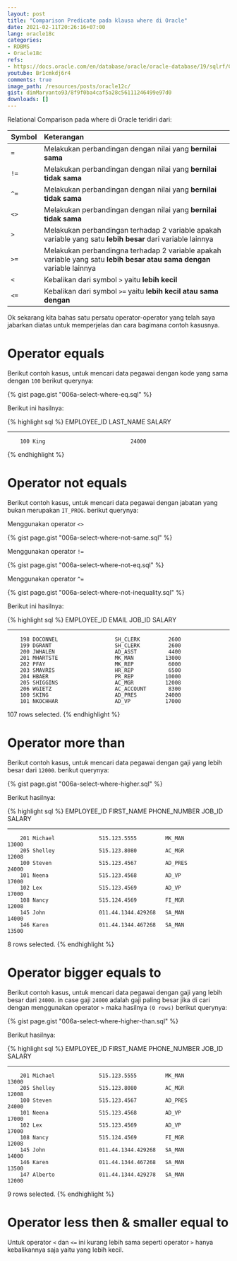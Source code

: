 ```yaml
---
layout: post
title: "Comparison Predicate pada klausa where di Oracle"
date: 2021-02-11T20:26:16+07:00
lang: oracle18c
categories:
- RDBMS
- Oracle18c
refs: 
- https://docs.oracle.com/en/database/oracle/oracle-database/19/sqlrf/Comparison-Conditions.html#GUID-828576BF-E606-4EA6-B94B-BFF48B67F927
youtube: Br1cmkdj6r4
comments: true
image_path: /resources/posts/oracle12c/
gist: dimMaryanto93/8f9f0ba4caf5a28c56111246499e97d0
downloads: []
---
```


Relational Comparison pada where di Oracle teridiri dari:

| Symbol                        | Keterangan  |
| :---                          | :---        |
| `=`                           | Melakukan perbandingan dengan nilai yang **bernilai sama** |
| `!=`                          | Melakukan perbandingan dengan nilai yang **bernilai tidak sama** |
| `^=`                          | Melakukan perbandingan dengan nilai yang **bernilai tidak sama** |
| `<>`                          | Melakukan perbandingan dengan nilai yang **bernilai tidak sama** |
| `>`                           | Melakukan perbandingan terhadap 2 variable apakah variable yang satu **lebih besar** dari variable lainnya |
| `>=`                          | Melakukan perbandingna terhadap 2 variable apakah variable yang satu **lebih besar atau sama dengan** variable lainnya |
| `<`                           | Kebalikan dari symbol `>` yaitu **lebih kecil** |
| `<=`                          | Kebalikan dari symbol `>=` yaitu **lebih kecil atau sama dengan** |

Ok sekarang kita bahas satu persatu operator-operator yang telah saya jabarkan diatas untuk memperjelas dan cara bagimana contoh kasusnya.

# Operator equals

Berikut contoh kasus, untuk mencari data pegawai dengan kode yang sama dengan `100` berikut querynya:

{% gist page.gist "006a-select-where-eq.sql" %}

Berikut ini hasilnya:

{% highlight sql %}
EMPLOYEE_ID LAST_NAME                     SALARY
----------- ------------------------- ----------
        100 King                           24000
{% endhighlight %}

# Operator not equals

Berikut contoh kasus, untuk mencari data pegawai dengan jabatan yang bukan merupakan `IT_PROG`. berikut querynya:

Menggunakan operator `<>`

{% gist page.gist "006a-select-where-not-same.sql" %}

Menggunakan operator `!=`

{% gist page.gist "006a-select-where-not-eq.sql" %}

Menggunakan operator `^=`

{% gist page.gist "006a-select-where-not-inequality.sql" %}

Berikut ini hasilnya:

{% highlight sql %}
EMPLOYEE_ID EMAIL                     JOB_ID         SALARY
----------- ------------------------- ---------- ----------
        198 DOCONNEL                  SH_CLERK         2600
        199 DGRANT                    SH_CLERK         2600
        200 JWHALEN                   AD_ASST          4400
        201 MHARTSTE                  MK_MAN          13000
        202 PFAY                      MK_REP           6000
        203 SMAVRIS                   HR_REP           6500
        204 HBAER                     PR_REP          10000
        205 SHIGGINS                  AC_MGR          12008
        206 WGIETZ                    AC_ACCOUNT       8300
        100 SKING                     AD_PRES         24000
        101 NKOCHHAR                  AD_VP           17000

107 rows selected.
{% endhighlight %}

# Operator more than

Berikut contoh kasus, untuk mencari data pegawai dengan gaji yang lebih besar dari `12000`. berikut querynya:

{% gist page.gist "006a-select-where-higher.sql" %}

Berikut hasilnya:

{% highlight sql %}
EMPLOYEE_ID FIRST_NAME           PHONE_NUMBER         JOB_ID         SALARY
----------- -------------------- -------------------- ---------- ----------
        201 Michael              515.123.5555         MK_MAN          13000
        205 Shelley              515.123.8080         AC_MGR          12008
        100 Steven               515.123.4567         AD_PRES         24000
        101 Neena                515.123.4568         AD_VP           17000
        102 Lex                  515.123.4569         AD_VP           17000
        108 Nancy                515.124.4569         FI_MGR          12008
        145 John                 011.44.1344.429268   SA_MAN          14000
        146 Karen                011.44.1344.467268   SA_MAN          13500

8 rows selected.
{% endhighlight %}

# Operator bigger equals to

Berikut contoh kasus, untuk mencari data pegawai dengan gaji yang lebih besar dari `24000`. in case gaji `24000` adalah gaji paling besar jika di cari dengan menggunakan operator `>` maka hasilnya `(0 rows)` berikut querynya:

{% gist page.gist "006a-select-where-higher-than.sql" %}

Berikut hasilnya:

{% highlight sql %}
EMPLOYEE_ID FIRST_NAME           PHONE_NUMBER         JOB_ID         SALARY
----------- -------------------- -------------------- ---------- ----------
        201 Michael              515.123.5555         MK_MAN          13000
        205 Shelley              515.123.8080         AC_MGR          12008
        100 Steven               515.123.4567         AD_PRES         24000
        101 Neena                515.123.4568         AD_VP           17000
        102 Lex                  515.123.4569         AD_VP           17000
        108 Nancy                515.124.4569         FI_MGR          12008
        145 John                 011.44.1344.429268   SA_MAN          14000
        146 Karen                011.44.1344.467268   SA_MAN          13500
        147 Alberto              011.44.1344.429278   SA_MAN          12000

9 rows selected.
{% endhighlight %}

# Operator less then & smaller equal to

Untuk operator `<` dan `<=` ini kurang lebih sama seperti operator `>` hanya kebalikannya saja yaitu yang lebih kecil.
